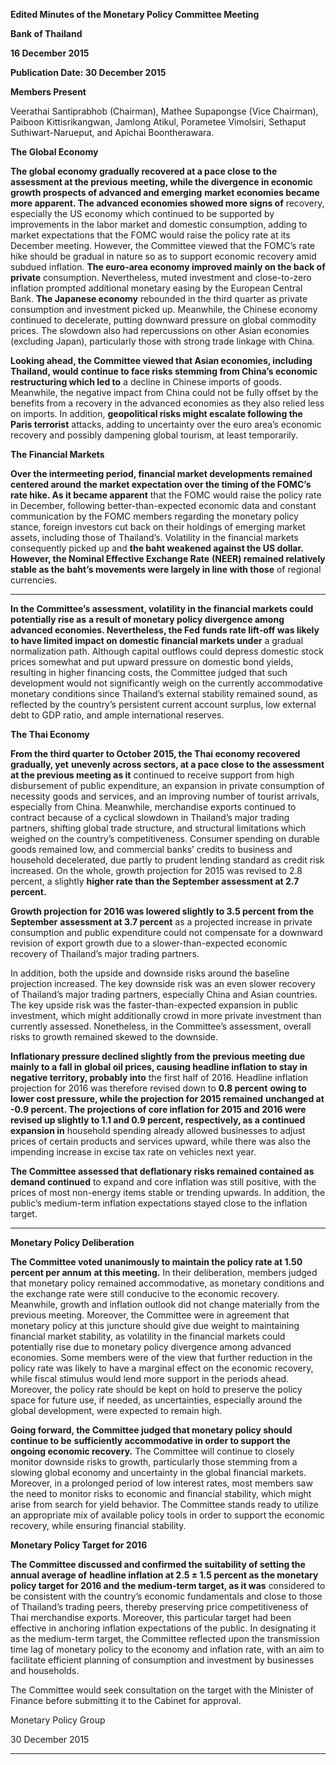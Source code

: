 **Edited Minutes of the Monetary Policy Committee Meeting**

**Bank of Thailand**

**16 December 2015**

**Publication Date: 30 December 2015**

**Members Present**

Veerathai Santiprabhob (Chairman), Mathee Supapongse (Vice Chairman), Paiboon
Kittisrikangwan, Jamlong Atikul, Porametee Vimolsiri, Sethaput Suthiwart-Narueput, and
Apichai Boontherawara.

**The Global Economy**

**The global economy gradually recovered at a pace close to the assessment at the previous**
**meeting, while the divergence in economic growth prospects of advanced and emerging**
**market economies became more apparent. The advanced economies showed more signs of**
recovery, especially the US economy which continued to be supported by improvements in
the labor market and domestic consumption, adding to market expectations that the FOMC
would raise the policy rate at its December meeting. However, the Committee viewed that
the FOMC’s rate hike should be gradual in nature so as to support economic recovery amid
subdued inflation. **The euro-area economy improved mainly on the back of private**
consumption. Nevertheless, muted investment and close-to-zero inflation prompted
additional monetary easing by the European Central Bank. **The Japanese economy**
rebounded in the third quarter as private consumption and investment picked up.
Meanwhile, the Chinese economy continued to decelerate, putting downward pressure on
global commodity prices. The slowdown also had repercussions on other Asian economies
(excluding Japan), particularly those with strong trade linkage with China.

**Looking ahead, the Committee viewed that Asian economies, including Thailand, would**
**continue to face risks stemming from China’s economic restructuring which led to**
a decline in Chinese imports of goods. Meanwhile, the negative impact from China could not
be fully offset by the benefits from a recovery in the advanced economies as they also relied
less on imports. In addition, **geopolitical risks might escalate following the Paris terrorist**
attacks, adding to uncertainty over the euro area’s economic recovery and possibly
dampening global tourism, at least temporarily.

**The Financial Markets**

**Over the intermeeting period, financial market developments remained centered around**
**the market expectation over the timing of the FOMC’s rate hike. As it became apparent**
that the FOMC would raise the policy rate in December, following better-than-expected
economic data and constant communication by the FOMC members regarding the monetary
policy stance, foreign investors cut back on their holdings of emerging market assets,
including those of Thailand’s. Volatility in the financial markets consequently picked up and
**the baht weakened against the US dollar. However, the Nominal Effective Exchange Rate**
**(NEER) remained relatively stable as the baht’s movements were largely in line with those**
of regional currencies.


-----

**In the Committee’s assessment, volatility in the financial markets could potentially rise as**
**a result of monetary policy divergence among advanced economies. Nevertheless, the Fed**
**funds rate lift-off was likely to have limited impact on domestic financial markets under**
a gradual normalization path. Although capital outflows could depress domestic stock prices
somewhat and put upward pressure on domestic bond yields, resulting in higher financing
costs, the Committee judged that such development would not significantly weigh on
the currently accommodative monetary conditions since Thailand’s external stability
remained sound, as reflected by the country’s persistent current account surplus, low
external debt to GDP ratio, and ample international reserves.

**The Thai Economy**

**From the third quarter to October 2015, the Thai economy recovered gradually, yet**
**unevenly across sectors, at a pace close to the assessment at the previous meeting as it**
continued to receive support from high disbursement of public expenditure, an expansion in
private consumption of necessity goods and services, and an improving number of tourist
arrivals, especially from China. Meanwhile, merchandise exports continued to contract
because of a cyclical slowdown in Thailand’s major trading partners, shifting global trade
structure, and structural limitations which weighed on the country’s competitiveness.
Consumer spending on durable goods remained low, and commercial banks’ credits to
business and household decelerated, due partly to prudent lending standard as credit risk
increased. On the whole, growth projection for 2015 was revised to 2.8 percent, a slightly
**higher rate than the September assessment at 2.7 percent.**

**Growth projection for 2016 was lowered slightly to 3.5 percent from the September**
**assessment at 3.7 percent** as a projected increase in private consumption and public
expenditure could not compensate for a downward revision of export growth due to a
slower-than-expected economic recovery of Thailand’s major trading partners.

In addition, both the upside and downside risks around the baseline projection increased.
The key downside risk was an even slower recovery of Thailand’s major trading partners,
especially China and Asian countries. The key upside risk was the faster-than-expected
expansion in public investment, which might additionally crowd in more private investment
than currently assessed. Nonetheless, in the Committee’s assessment, overall risks to
growth remained skewed to the downside.

**Inflationary pressure declined slightly from the previous meeting due mainly to a fall in**
**global oil prices, causing headline inflation to stay in negative territory, probably into**
the first half of 2016. Headline inflation projection for 2016 was therefore revised down to
**0.8 percent** **owing to lower cost pressure, while the projection for 2015 remained**
**unchanged at -0.9 percent. The projections of core inflation for 2015 and 2016 were**
**revised up slightly to 1.1 and 0.9 percent, respectively, as a continued expansion in**
household spending already allowed businesses to adjust prices of certain products and
services upward, while there was also the impending increase in excise tax rate on vehicles
next year.

**The Committee assessed that deflationary risks remained contained as demand continued**
to expand and core inflation was still positive, with the prices of most non-energy items
stable or trending upwards. In addition, the public’s medium-term inflation expectations
stayed close to the inflation target.


-----

**Monetary Policy Deliberation**

**The Committee voted unanimously to maintain the policy rate at 1.50 percent per annum**
**at this meeting.** In their deliberation, members judged that monetary policy remained
accommodative, as monetary conditions and the exchange rate were still conducive to
the economic recovery. Meanwhile, growth and inflation outlook did not change materially
from the previous meeting. Moreover, the Committee were in agreement that monetary
policy at this juncture should give due weight to maintaining financial market stability,
as volatility in the financial markets could potentially rise due to monetary policy divergence
among advanced economies. Some members were of the view that further reduction in
the policy rate was likely to have a marginal effect on the economic recovery, while fiscal
stimulus would lend more support in the periods ahead. Moreover, the policy rate should
be kept on hold to preserve the policy space for future use, if needed, as uncertainties,
especially around the global development, were expected to remain high.

**Going forward, the Committee judged that monetary policy should continue to be**
**sufficiently accommodative in order to support the ongoing economic recovery.**
The Committee will continue to closely monitor downside risks to growth, particularly those
stemming from a slowing global economy and uncertainty in the global financial markets.
Moreover, in a prolonged period of low interest rates, most members saw the need to
monitor risks to economic and financial stability, which might arise from search for yield
behavior. The Committee stands ready to utilize an appropriate mix of available policy tools
in order to support the economic recovery, while ensuring financial stability.

**Monetary Policy Target for 2016**

**The Committee discussed and confirmed the suitability of setting the annual average of**
**headline inflation at 2.5 ± 1.5 percent as the monetary policy target for 2016 and**
**the medium-term target, as it was** considered to be consistent with the country’s economic
fundamentals and close to those of Thailand’s trading peers, thereby preserving price
competitiveness of Thai merchandise exports. Moreover, this particular target had been
effective in anchoring inflation expectations of the public. In designating it as
the medium-term target, the Committee reflected upon the transmission time lag of
monetary policy to the economy and inflation rate, with an aim to facilitate efficient
planning of consumption and investment by businesses and households.

The Committee would seek consultation on the target with the Minister of Finance before
submitting it to the Cabinet for approval.

Monetary Policy Group

30 December 2015


-----

